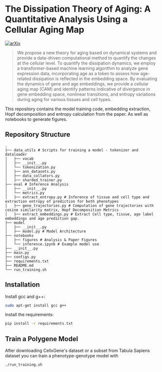 # The Dissipation Theory of Aging: A Quantitative Analysis Using a Cellular Aging Map

[![arXiv](https://img.shields.io/badge/arXiv-504.13044v1-b31b1b.svg)](https://arxiv.org/abs/2504.13044v1)

> We propose a new theory for aging based on dynamical systems and provide a data-driven computational method to quantify the changes at the cellular level. To quantify the dissipation dynamics, we employ a transformer-based machine learning algorithm to analyze gene expression data, incorporating age as a token to assess how age-related dissipation is reflected in the embedding space. By evaluating the dynamics of gene and age embeddings, we provide a cellular aging map (CAM) and identify patterns indicative of divergence in gene embedding space, nonlinear transitions, and entropy variations during aging for various tissues and cell types.

This repository contains the model training code, embedding extraction, Hopf decomposition and entropy calculation from the paper. As well as notebooks to generate figures.

## Repository Structure

```
.
├── data_utils # Scripts for training a model - tokenizer and dataloader
│   ├── vocab
│   ├── __init__.py
│   └── tokenization.py
│   ├── ann_datasets.py
│   ├── data_collators.py
│   ├── sharded_trainer.py
├── eval # Inference Analysis
│   ├── __init__.py
│   └── metrics.py
│   ├── extract_entropy.py # Inference of tissue and cell type and extraction entropy of prediction for both phenotypes
│   ├── gene_trajectories.py # Computation of gene trajectories with cosine similarity matrix, Hopf Decomposition Metrics
│   ├── extract_embeddings.py # Extract Cell type, tissue, age label embeddings and age prediction gap.
├── model 
│   ├── __init__.py
│   ├── model.py # Model Architecture
├── notebooks
│   ├── figures # Analysis & Paper Figures
│   └── inference.ipynb # Example model use
├── __init__.py
├── main.py 
├── configs.py
├── requirements.txt
├── README.md
└── run_training.sh
```

## Installation
Install gcc and g++:

```bash
sudo apt-get install gcc g++
```

Install the requirements:
```bash
pip install -r requirements.txt
```

## Train a Polygene Model

After downloading CellxGene's dataset or a subset from Tabula Sapiens dataset you can train a phenotype-genotype model with
```bash
./run_training.sh
```
